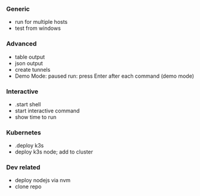 ### Generic

- run for multiple hosts
- test from windows

### Advanced

- table output
- json output
- create tunnels
- Demo Mode: paused run: press Enter after each command (demo mode)

### Interactive

- .start shell
- start interactive command
- show time to run

### Kubernetes

- .deploy k3s
- deploy k3s node; add to cluster

### Dev related

- deploy nodejs via nvm
- clone repo
